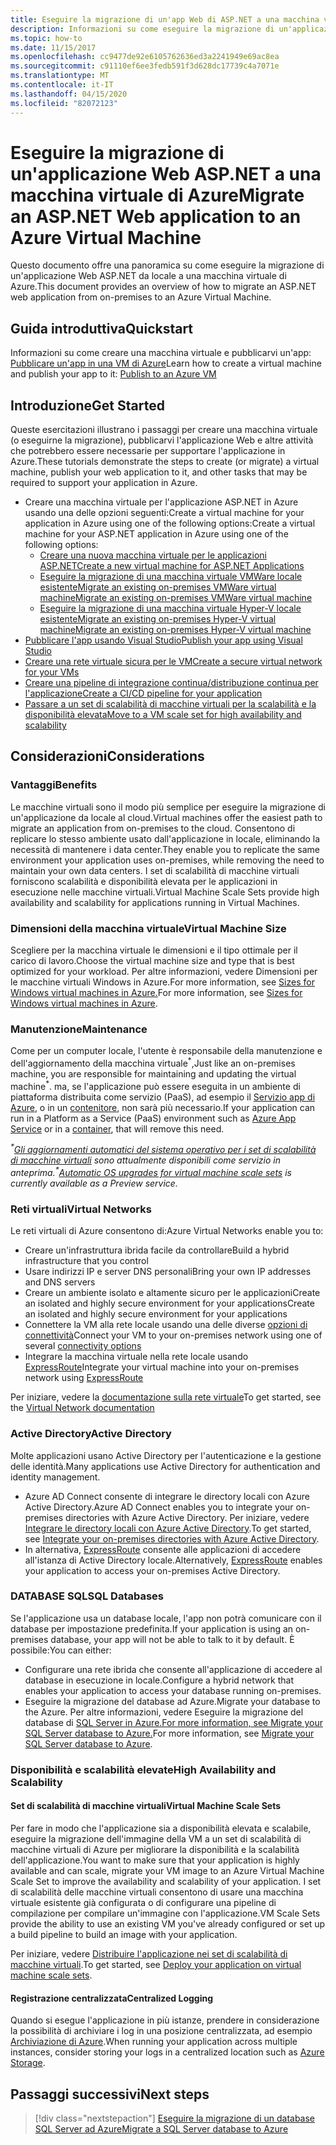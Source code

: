 ```yaml
---
title: Eseguire la migrazione di un'app Web di ASP.NET a una macchina virtuale di AzureMigrate an ASP.NET Web app to an Azure VM
description: Informazioni su come eseguire la migrazione di un'applicazione Web ASP.NET da locale a una macchina virtuale di Azure.
ms.topic: how-to
ms.date: 11/15/2017
ms.openlocfilehash: cc9477de92e6105762636ed3a2241949e69ac8ea
ms.sourcegitcommit: c91110ef6ee3fedb591f3d628dc17739c4a7071e
ms.translationtype: MT
ms.contentlocale: it-IT
ms.lasthandoff: 04/15/2020
ms.locfileid: "82072123"
---
```

# <a name="migrate-an-aspnet-web-application-to-an-azure-virtual-machine"></a><span data-ttu-id="de3b9-103">Eseguire la migrazione di un'applicazione Web ASP.NET a una macchina virtuale di Azure</span><span class="sxs-lookup"><span data-stu-id="de3b9-103">Migrate an ASP.NET Web application to an Azure Virtual Machine</span></span>

<span data-ttu-id="de3b9-104">Questo documento offre una panoramica su come eseguire la migrazione di un'applicazione Web ASP.NET da locale a una macchina virtuale di Azure.</span><span class="sxs-lookup"><span data-stu-id="de3b9-104">This document provides an overview of how to migrate an ASP.NET web application from on-premises to an Azure Virtual Machine.</span></span>

## <a name="quickstart"></a><span data-ttu-id="de3b9-105">Guida introduttiva</span><span class="sxs-lookup"><span data-stu-id="de3b9-105">Quickstart</span></span>

<span data-ttu-id="de3b9-106">Informazioni su come creare una macchina virtuale e pubblicarvi un'app: [Pubblicare un'app in una VM di Azure](https://tutorials.visualstudio.com/aspnet-vm/intro)</span><span class="sxs-lookup"><span data-stu-id="de3b9-106">Learn how to create a virtual machine and publish your app to it: [Publish to an Azure VM](https://tutorials.visualstudio.com/aspnet-vm/intro)</span></span>

## <a name="get-started"></a><span data-ttu-id="de3b9-107">Introduzione</span><span class="sxs-lookup"><span data-stu-id="de3b9-107">Get Started</span></span>

<span data-ttu-id="de3b9-108">Queste esercitazioni illustrano i passaggi per creare una macchina virtuale (o eseguirne la migrazione), pubblicarvi l'applicazione Web e altre attività che potrebbero essere necessarie per supportare l'applicazione in Azure.</span><span class="sxs-lookup"><span data-stu-id="de3b9-108">These tutorials demonstrate the steps to create (or migrate) a virtual machine, publish your web application to it, and other tasks that may be required to support your application in Azure.</span></span>

- <span data-ttu-id="de3b9-109">Creare una macchina virtuale per l'applicazione ASP.NET in Azure usando una delle opzioni seguenti:Create a virtual machine for your application in Azure using one of the following options:</span><span class="sxs-lookup"><span data-stu-id="de3b9-109">Create a virtual machine for your ASP.NET application in Azure using one of the following options:</span></span>
  - [<span data-ttu-id="de3b9-110">Creare una nuova macchina virtuale per le applicazioni ASP.NET</span><span class="sxs-lookup"><span data-stu-id="de3b9-110">Create a new virtual machine for ASP.NET Applications</span></span>](https://go.microsoft.com/fwlink/?linkid=863237)
  - [<span data-ttu-id="de3b9-111">Eseguire la migrazione di una macchina virtuale VMWare locale esistenteMigrate an existing on-premises VMWare virtual machine</span><span class="sxs-lookup"><span data-stu-id="de3b9-111">Migrate an existing on-premises VMWare virtual machine</span></span>](https://docs.microsoft.com/azure/migrate/tutorial-migrate-vmware)
  - [<span data-ttu-id="de3b9-112">Eseguire la migrazione di una macchina virtuale Hyper-V locale esistenteMigrate an existing on-premises Hyper-V virtual machine</span><span class="sxs-lookup"><span data-stu-id="de3b9-112">Migrate an existing on-premises Hyper-V virtual machine</span></span>](https://docs.microsoft.com/azure/migrate/tutorial-migrate-hyper-v)
- [<span data-ttu-id="de3b9-113">Pubblicare l'app usando Visual Studio</span><span class="sxs-lookup"><span data-stu-id="de3b9-113">Publish your app using Visual Studio</span></span>](https://go.microsoft.com/fwlink/?linkid=863240)
- [<span data-ttu-id="de3b9-114">Creare una rete virtuale sicura per le VM</span><span class="sxs-lookup"><span data-stu-id="de3b9-114">Create a secure virtual network for your VMs</span></span>](https://docs.microsoft.com/azure/virtual-network/virtual-network-get-started-vnet-subnet)
- [<span data-ttu-id="de3b9-115">Creare una pipeline di integrazione continua/distribuzione continua per l'applicazione</span><span class="sxs-lookup"><span data-stu-id="de3b9-115">Create a CI/CD pipeline for your application</span></span>](https://docs.microsoft.com/vsts/build-release/apps/cd/deploy-webdeploy-iis-deploygroups)
- [<span data-ttu-id="de3b9-116">Passare a un set di scalabilità di macchine virtuali per la scalabilità e la disponibilità elevata</span><span class="sxs-lookup"><span data-stu-id="de3b9-116">Move to a VM scale set for high availability and scalability</span></span>](https://docs.microsoft.com/azure/virtual-machine-scale-sets/virtual-machine-scale-sets-deploy-app)

## <a name="considerations"></a><span data-ttu-id="de3b9-117">Considerazioni</span><span class="sxs-lookup"><span data-stu-id="de3b9-117">Considerations</span></span>

### <a name="benefits"></a><span data-ttu-id="de3b9-118">Vantaggi</span><span class="sxs-lookup"><span data-stu-id="de3b9-118">Benefits</span></span>

<span data-ttu-id="de3b9-119">Le macchine virtuali sono il modo più semplice per eseguire la migrazione di un'applicazione da locale al cloud.</span><span class="sxs-lookup"><span data-stu-id="de3b9-119">Virtual machines offer the easiest path to migrate an application from on-premises to the cloud.</span></span> <span data-ttu-id="de3b9-120">Consentono di replicare lo stesso ambiente usato dall'applicazione in locale, eliminando la necessità di mantenere i data center.</span><span class="sxs-lookup"><span data-stu-id="de3b9-120">They enable you to replicate the same environment your application uses on-premises, while removing the need to maintain your own data centers.</span></span> <span data-ttu-id="de3b9-121">I set di scalabilità di macchine virtuali forniscono scalabilità e disponibilità elevata per le applicazioni in esecuzione nelle macchine virtuali.</span><span class="sxs-lookup"><span data-stu-id="de3b9-121">Virtual Machine Scale Sets provide high availability and scalability for applications running in Virtual Machines.</span></span>

### <a name="virtual-machine-size"></a><span data-ttu-id="de3b9-122">Dimensioni della macchina virtuale</span><span class="sxs-lookup"><span data-stu-id="de3b9-122">Virtual Machine Size</span></span>

<span data-ttu-id="de3b9-123">Scegliere per la macchina virtuale le dimensioni e il tipo ottimale per il carico di lavoro.</span><span class="sxs-lookup"><span data-stu-id="de3b9-123">Choose the virtual machine size and type that is best optimized for your workload.</span></span> <span data-ttu-id="de3b9-124">Per altre informazioni, vedere Dimensioni per le macchine virtuali Windows in Azure.For more information, see [Sizes for Windows virtual machines in Azure.](https://docs.microsoft.com/azure/virtual-machines/windows/sizes)</span><span class="sxs-lookup"><span data-stu-id="de3b9-124">For more information, see [Sizes for Windows virtual machines in Azure](https://docs.microsoft.com/azure/virtual-machines/windows/sizes).</span></span>

### <a name="maintenance"></a><span data-ttu-id="de3b9-125">Manutenzione</span><span class="sxs-lookup"><span data-stu-id="de3b9-125">Maintenance</span></span>

<span data-ttu-id="de3b9-126">Come per un computer locale, l'utente è responsabile della manutenzione e dell'aggiornamento della macchina virtuale<sup>&#42;</sup>,</span><span class="sxs-lookup"><span data-stu-id="de3b9-126">Just like an on-premises machine, you are responsible for maintaining and updating the virtual machine<sup>&#42;</sup>.</span></span> <span data-ttu-id="de3b9-127">ma, se l'applicazione può essere eseguita in un ambiente di piattaforma distribuita come servizio (PaaS), ad esempio il [Servizio app di Azure](https://docs.microsoft.com/azure/app-service/), o in un [contenitore](https://docs.microsoft.com/azure/app-service/containers/), non sarà più necessario.</span><span class="sxs-lookup"><span data-stu-id="de3b9-127">If your application can run in a Platform as a Service (PaaS) environment such as [Azure App Service](https://docs.microsoft.com/azure/app-service/) or in a [container](https://docs.microsoft.com/azure/app-service/containers/), that will remove this need.</span></span>

<span data-ttu-id="de3b9-128">*<sup>&#42;</sup>[Gli aggiornamenti automatici del sistema operativo per i set di scalabilità di macchine virtuali](https://docs.microsoft.com/azure/virtual-machine-scale-sets/virtual-machine-scale-sets-automatic-upgrade) sono attualmente disponibili come servizio in anteprima.*</span><span class="sxs-lookup"><span data-stu-id="de3b9-128">*<sup>&#42;</sup>[Automatic OS upgrades for virtual machine scale sets](https://docs.microsoft.com/azure/virtual-machine-scale-sets/virtual-machine-scale-sets-automatic-upgrade) is currently available as a Preview service.*</span></span>

### <a name="virtual-networks"></a><span data-ttu-id="de3b9-129">Reti virtuali</span><span class="sxs-lookup"><span data-stu-id="de3b9-129">Virtual Networks</span></span>

<span data-ttu-id="de3b9-130">Le reti virtuali di Azure consentono di:</span><span class="sxs-lookup"><span data-stu-id="de3b9-130">Azure Virtual Networks enable you to:</span></span>

- <span data-ttu-id="de3b9-131">Creare un'infrastruttura ibrida facile da controllare</span><span class="sxs-lookup"><span data-stu-id="de3b9-131">Build a hybrid infrastructure that you control</span></span>
- <span data-ttu-id="de3b9-132">Usare indirizzi IP e server DNS personali</span><span class="sxs-lookup"><span data-stu-id="de3b9-132">Bring your own IP addresses and DNS servers</span></span>
- <span data-ttu-id="de3b9-133">Creare un ambiente isolato e altamente sicuro per le applicazioniCreate an isolated and highly secure environment for your applications</span><span class="sxs-lookup"><span data-stu-id="de3b9-133">Create an isolated and highly secure environment for your applications</span></span>
- <span data-ttu-id="de3b9-134">Connettere la VM alla rete locale usando una delle diverse [opzioni di connettività](https://docs.microsoft.com/azure/vpn-gateway/vpn-gateway-about-vpngateways#s2smulti)</span><span class="sxs-lookup"><span data-stu-id="de3b9-134">Connect your VM to your on-premises network using one of several [connectivity options](https://docs.microsoft.com/azure/vpn-gateway/vpn-gateway-about-vpngateways#s2smulti)</span></span>
- <span data-ttu-id="de3b9-135">Integrare la macchina virtuale nella rete locale usando [ExpressRoute](https://azure.microsoft.com/services/expressroute/)</span><span class="sxs-lookup"><span data-stu-id="de3b9-135">Integrate your virtual machine into your on-premises network using [ExpressRoute](https://azure.microsoft.com/services/expressroute/)</span></span>

<span data-ttu-id="de3b9-136">Per iniziare, vedere la [documentazione sulla rete virtuale](https://docs.microsoft.com/azure/virtual-network/)</span><span class="sxs-lookup"><span data-stu-id="de3b9-136">To get started, see the [Virtual Network documentation](https://docs.microsoft.com/azure/virtual-network/)</span></span>

### <a name="active-directory"></a><span data-ttu-id="de3b9-137">Active Directory</span><span class="sxs-lookup"><span data-stu-id="de3b9-137">Active Directory</span></span>
<span data-ttu-id="de3b9-138">Molte applicazioni usano Active Directory per l'autenticazione e la gestione delle identità.</span><span class="sxs-lookup"><span data-stu-id="de3b9-138">Many applications use Active Directory for authentication and identity management.</span></span>

- <span data-ttu-id="de3b9-139">Azure AD Connect consente di integrare le directory locali con Azure Active Directory.</span><span class="sxs-lookup"><span data-stu-id="de3b9-139">Azure AD Connect enables you to integrate your on-premises directories with Azure Active Directory.</span></span> <span data-ttu-id="de3b9-140">Per iniziare, vedere [Integrare le directory locali con Azure Active Directory](https://docs.microsoft.com/azure/active-directory/connect/active-directory-aadconnect).</span><span class="sxs-lookup"><span data-stu-id="de3b9-140">To get started, see [Integrate your on-premises directories with Azure Active Directory](https://docs.microsoft.com/azure/active-directory/connect/active-directory-aadconnect).</span></span>
- <span data-ttu-id="de3b9-141">In alternativa, [ExpressRoute](https://azure.microsoft.com/services/expressroute/) consente alle applicazioni di accedere all'istanza di Active Directory locale.</span><span class="sxs-lookup"><span data-stu-id="de3b9-141">Alternatively, [ExpressRoute](https://azure.microsoft.com/services/expressroute/) enables your application to access your on-premises Active Directory.</span></span>

### <a name="sql-databases"></a><span data-ttu-id="de3b9-142">DATABASE SQL</span><span class="sxs-lookup"><span data-stu-id="de3b9-142">SQL Databases</span></span>

<span data-ttu-id="de3b9-143">Se l'applicazione usa un database locale, l'app non potrà comunicare con il database per impostazione predefinita.</span><span class="sxs-lookup"><span data-stu-id="de3b9-143">If your application is using an on-premises database, your app will not be able to talk to it by default.</span></span> <span data-ttu-id="de3b9-144">È possibile:</span><span class="sxs-lookup"><span data-stu-id="de3b9-144">You can either:</span></span>

- <span data-ttu-id="de3b9-145">Configurare una rete ibrida che consente all'applicazione di accedere al database in esecuzione in locale.</span><span class="sxs-lookup"><span data-stu-id="de3b9-145">Configure a hybrid network that enables your application to access your database running on-premises.</span></span>
- <span data-ttu-id="de3b9-146">Eseguire la migrazione del database ad Azure.</span><span class="sxs-lookup"><span data-stu-id="de3b9-146">Migrate your database to the Azure.</span></span> <span data-ttu-id="de3b9-147">Per altre informazioni, vedere Eseguire la migrazione del database di [SQL Server in Azure.For more information, see Migrate your SQL Server database to Azure.](sql.md)</span><span class="sxs-lookup"><span data-stu-id="de3b9-147">For more information, see [Migrate your SQL Server database to Azure](sql.md).</span></span>

### <a name="high-availability-and-scalability"></a><span data-ttu-id="de3b9-148">Disponibilità e scalabilità elevate</span><span class="sxs-lookup"><span data-stu-id="de3b9-148">High Availability and Scalability</span></span>

#### <a name="virtual-machine-scale-sets"></a><span data-ttu-id="de3b9-149">Set di scalabilità di macchine virtuali</span><span class="sxs-lookup"><span data-stu-id="de3b9-149">Virtual Machine Scale Sets</span></span>
<span data-ttu-id="de3b9-150">Per fare in modo che l'applicazione sia a disponibilità elevata e scalabile, eseguire la migrazione dell'immagine della VM a un set di scalabilità di macchine virtuali di Azure per migliorare la disponibilità e la scalabilità dell'applicazione.</span><span class="sxs-lookup"><span data-stu-id="de3b9-150">You want to make sure that your application is highly available and can scale, migrate your VM image to an Azure Virtual Machine Scale Set to improve the availability and scalability of your application.</span></span> <span data-ttu-id="de3b9-151">I set di scalabilità delle macchine virtuali consentono di usare una macchina virtuale esistente già configurata o di configurare una pipeline di compilazione per compilare un'immagine con l'applicazione.</span><span class="sxs-lookup"><span data-stu-id="de3b9-151">VM Scale Sets provide the ability to use an existing VM you've already configured or set up a build pipeline to build an image with your application.</span></span>

<span data-ttu-id="de3b9-152">Per iniziare, vedere [Distribuire l'applicazione nei set di scalabilità di macchine virtuali](https://docs.microsoft.com/azure/virtual-machine-scale-sets/virtual-machine-scale-sets-deploy-app).</span><span class="sxs-lookup"><span data-stu-id="de3b9-152">To get started, see [Deploy your application on virtual machine scale sets](https://docs.microsoft.com/azure/virtual-machine-scale-sets/virtual-machine-scale-sets-deploy-app).</span></span>

#### <a name="centralized-logging"></a><span data-ttu-id="de3b9-153">Registrazione centralizzata</span><span class="sxs-lookup"><span data-stu-id="de3b9-153">Centralized Logging</span></span>
<span data-ttu-id="de3b9-154">Quando si esegue l'applicazione in più istanze, prendere in considerazione la possibilità di archiviare i log in una posizione centralizzata, ad esempio [Archiviazione di Azure](https://docs.microsoft.com/azure/storage/).</span><span class="sxs-lookup"><span data-stu-id="de3b9-154">When running your application across multiple instances, consider storing your logs in a centralized location such as [Azure Storage](https://docs.microsoft.com/azure/storage/).</span></span>

## <a name="next-steps"></a><span data-ttu-id="de3b9-155">Passaggi successivi</span><span class="sxs-lookup"><span data-stu-id="de3b9-155">Next steps</span></span>

> [!div class="nextstepaction"]
> [<span data-ttu-id="de3b9-156">Eseguire la migrazione di un database SQL Server ad Azure</span><span class="sxs-lookup"><span data-stu-id="de3b9-156">Migrate a SQL Server database to Azure</span></span>](sql.md)
